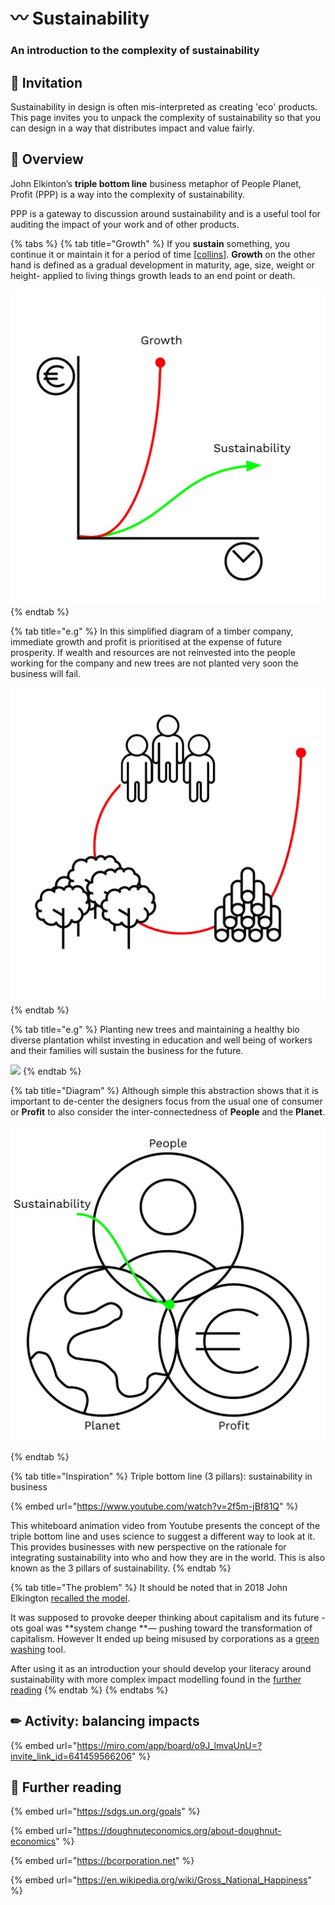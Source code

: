 # 〰 Sustainability
### An introduction to the complexity of sustainability

## ​🎯 **Invitation**

Sustainability in design is often mis-interpreted as creating 'eco' products. This page invites you to unpack the complexity of sustainability so that you can design in a way that distributes impact and value fairly.&#x20;

## 👀 **Overview**

John Elkinton’s **triple bottom line** business metaphor of People Planet, Profit (PPP) is a way into the complexity of sustainability.&#x20;

PPP is a gateway to discussion around sustainability and is a useful tool for auditing the impact of your work and of other products.&#x20;

{% tabs %}
{% tab title="Growth" %}
If you **sustain** something, you continue it or maintain it for a period of time \[[collins](https://www.collinsdictionary.com/dictionary/english/sustain)]. **Growth** on the other hand is defined as a gradual development in maturity, age, size, weight or height- applied to living things growth leads to an end point or death.&#x20;

![](<../.gitbook/assets/Images (3).jpg>)
{% endtab %}

{% tab title="e.g" %}
In this simplified diagram of a timber company, immediate growth and profit is prioritised at the expense of future prosperity. If wealth and resources are not reinvested into the people working for the company and new trees are not planted very soon the business will fail.&#x20;

![](../.gitbook/assets/timber.jpg)
{% endtab %}

{% tab title="e.g" %}
Planting new trees and maintaining a healthy bio diverse plantation whilst investing in education and well being of workers and their families will sustain the business for the future.&#x20;

![](../.gitbook/assets/ppp\_timber.jpg)
{% endtab %}

{% tab title="Diagram" %}
Although simple this abstraction shows that it is important to de-center the designers focus from the usual one of consumer or **Profit** to also consider the inter-connectedness of **People** and the **Planet**.





![](<../.gitbook/assets/Images (2).jpg>)


{% endtab %}

{% tab title="Inspiration" %}
Triple bottom line (3 pillars): sustainability in business

{% embed url="https://www.youtube.com/watch?v=2f5m-jBf81Q" %}

This whiteboard animation video from Youtube presents the concept of the triple bottom line and uses science to suggest a different way to look at it. This provides businesses with new perspective on the rationale for integrating sustainability into who and how they are in the world. This is also known as the 3 pillars of sustainability.
{% endtab %}

{% tab title="The problem" %}
It should be noted that in 2018 John Elkington [recalled the model](https://johnelkington.com/2018/07/recalling-the-triple-bottom-line/).&#x20;



It was supposed to provoke deeper thinking about capitalism and its future - ots goal was **system change **— pushing toward the transformation of capitalism.  However It ended up being misused by corporations as a [green washing](https://en.wikipedia.org/wiki/Greenwashing) tool.&#x20;



After using it as an introduction your should develop your literacy around sustainability with more complex impact modelling found in the [further reading](people-planet-profit.md#resources)
{% endtab %}
{% endtabs %}



## ✏ Activity: balancing impacts



{% embed url="https://miro.com/app/board/o9J_lmvaUnU=?invite_link_id=641459566206" %}

## 📝 Further reading

{% embed url="https://sdgs.un.org/goals" %}

{% embed url="https://doughnuteconomics.org/about-doughnut-economics" %}

{% embed url="https://bcorporation.net" %}

{% embed url="https://en.wikipedia.org/wiki/Gross_National_Happiness" %}

